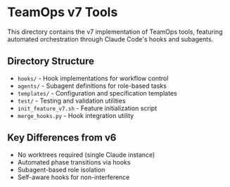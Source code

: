 # TeamOps v7 Tools

This directory contains the v7 implementation of TeamOps tools, featuring automated orchestration through Claude Code's hooks and subagents.

## Directory Structure
- `hooks/` - Hook implementations for workflow control
- `agents/` - Subagent definitions for role-based tasks
- `templates/` - Configuration and specification templates
- `test/` - Testing and validation utilities
- `init_feature_v7.sh` - Feature initialization script
- `merge_hooks.py` - Hook integration utility

## Key Differences from v6
- No worktrees required (single Claude instance)
- Automated phase transitions via hooks
- Subagent-based role isolation
- Self-aware hooks for non-interference